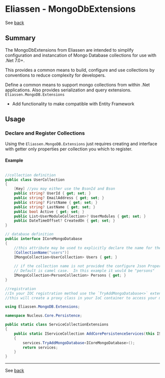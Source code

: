 # Eliassen - MongoDbExtensions

See [back](MajorFunctionality.md)

## Summary

The MongoDbExtensions from Eliassen are intended to simplify configuration and instancation of Mongo Database collections for use with .Net 7.0+.

This provides a common means to build, configure and use collections by conventions to reduce complexity for developers. 

Define a common means to support mongo collections from within .Net applications.  Also provides 
serialization and query extensions. `Eliassen.MongoDB.Extensions`

* Add functionality to make compatible with Entity Framework

## Usage

### Declare and Register Collections 

Using the `Eliassen.MongoDB.Extensions` just requires creating and interface with getter only properties per collection you which to register.  

#### Example

```csharp

//collection definition
public class UserCollection
{
    [Key] //you may either use the BsonId and Bson
    public string? UserId { get; set; }
    public string? EmailAddress { get; set; }
    public string? FirstName { get; set; }
    public string? LastName { get; set; }
    public bool Active { get; set; }
    public List<UserModuleCollection>? UserModules { get; set; }
    public DateTimeOffset? CreatedOn { get; set; }
}

// database definition
public interface ICoreMongoDatabase
{
    //this attribute may be used to explicitly declare the name for the related collection in MongoDB
    [CollectionName("users")] 
    IMongoCollection<UserCollection> Users { get; }
    
    // if the collection name is not provided the configure Json Property Naming Policy will be used.  
    // Default is camel case.  In this example it would be "persons"
    IMongoCollection<PersonCollection> Persons { get; }
}

//registration
//In your IOC registration method use the `TryAddMongoDatabase<>` extension method from the `Eliassen.MongoDb.Extensions` namespace.
//this will create a proxy class in your IoC container to access your mongodb

using Eliassen.MongoDB.Extensions;

namespace Nucleus.Core.Persistence;

public static class ServiceCollectionExtensions
{
    public static IServiceCollection AddCorePersistenceServices(this IServiceCollection services)
    {
        services.TryAddMongoDatabase<ICoreMongoDatabase>();
        return services;
    }
}
```

---

See [back](MajorFunctionality.md)